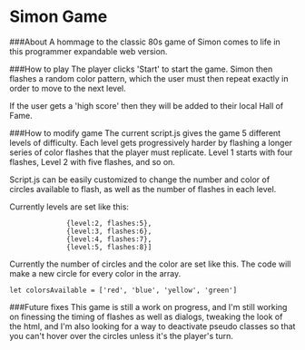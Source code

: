 # Simon Game

###About
A hommage to the classic 80s game of Simon comes to life in this programmer expandable web version.

###How to play
The player clicks 'Start' to start the game.  Simon then flashes a random color pattern, which the user must then repeat exactly in order to move to the next level.

If the user gets a 'high score' then they will be added to their local Hall of Fame.

###How to modify game
The current script.js gives the game 5 different levels of difficulty.  Each level gets progressively harder by flashing a longer series of color flashes that the player must replicate. Level 1 starts with four flashes, Level 2 with five flashes, and so on.

Script.js can be easily customized to change the number and color of circles available to flash, as well as the number of flashes in each level.

Currently levels are set like this:
```let levels = [{level:1, flashes:4},
              {level:2, flashes:5},
              {level:3, flashes:6},
              {level:4, flashes:7},
              {level:5, flashes:8}]
 ```

Currently the number of circles and the color are set like this. The code will make a new circle for every color in the array.

```let colorsAvailable = ['red', 'blue', 'yellow', 'green']```

###Future fixes
This game is still a work on progress, and I'm still working on finessing the timing of flashes as well as dialogs, tweaking the look of the html, and I'm also looking for a  way to deactivate pseudo classes so that you can't hover over the circles unless it's the player's turn.



